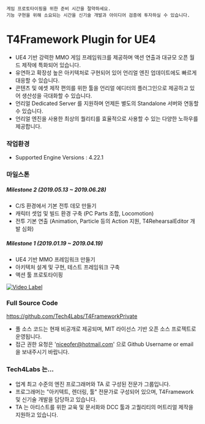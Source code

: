 ``` 
게임 프로토타이핑을 위한 준비 시간을 절약하세요.
기능 구현을 위해 소요되는 시간을 신기술 개발과 아이디어 검증에 투자하실 수 있습니다. 
```

# T4Framework Plugin for UE4

- UE4 기반 강력한 MMO 게임 프레임워크를 제공하며 액션 연출과 대규모 오픈 월드 제작에 특화되어 있습니다.
- 유연하고 확장성 높은 아키텍처로 구현되어 있어 언리얼 엔진 업데이트에도 빠르게 대응할 수 있습니다.
- 콘텐츠 및 에셋 제작 편의를 위한 툴을 언리얼 에디터의 플러그인으로 제공하고 있어 생산성을 극대화할 수 있습니다.
- 언리얼 Dedicated Server 를 지원하며 언제든 별도의 Standalone 서버와 연동할 수 있습니다.
- 언리얼 엔진을 사용한 최상의 퀄리티를 효율적으로 사용할 수 있는 다양한 노하우를 제공합니다.

### 작업환경

- Supported Engine Versions : 4.22.1

### 마일스톤

##### Milestone 2 (2019.05.13 ~ 2019.06.28)

- C/S 환경에서 기본 전투 데모 만들기
- 캐릭터 셋업 및 빌드 환경 구축 (PC Parts 조합, Locomotion)
- 전투 기본 연출 (Animation, Particle 등의 Action 지원, T4RehearsalEditor 개발 심화)

##### Milestone 1 (2019.01.19 ~ 2019.04.19)

- UE4 기반 MMO 프레임워크 만들기
- 아키텍처 설계 및 구현, 테스트 프레임워크 구축
- 액션 툴 프로토타이핑

[![Video Label](http://img.youtube.com/vi/kq6mi8CEYi0/0.jpg)](https://youtu.be/kq6mi8CEYi0?t=0s)

### Full Source Code

https://github.com/Tech4Labs/T4FrameworkPrivate

- 풀 소스 코드는 현재 비공개로 제공되며, MIT 라이선스 기반 오픈 소스 프로젝트로 운영됩니다.
- 접근 권한 요청은 'niceofer@hotmail.com' 으로 Github Username or email 을 보내주시기 바랍니다.

### Tech4Labs 는...

- 업계 최고 수준의 엔진 프로그래머와 TA 로 구성된 전문가 그룹입니다.
- 프로그래머는 "아키텍트, 렌더링, 툴" 전문가로 구성되어 있으며, T4Framework 및 신기술 개발을 담당하고 있습니다.
- TA 는 아티스트를 위한 교육 및 문서화와 DCC 툴과 고퀄리티의 머트리얼 제작을 지원하고 있습니다.
